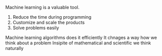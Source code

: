 Machine learning is a valuable tool. 

1. Reduce the time during programming
2. Customize and scale the products
3. Solve problems easily

Machine learning algorithms does it efficiently
It chnages a way how we think about a problem
Insipite of mathematical and scientific we think naturally
